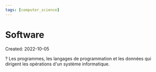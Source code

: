 ```yaml
---
tags: [computer_science] 
---
```

# Software
Created: 2022-10-05

?
Les programmes, les langages de programmation et les données qui dirigent les opérations d'un système informatique.
<!--SR:!2022-10-09,1,230-->